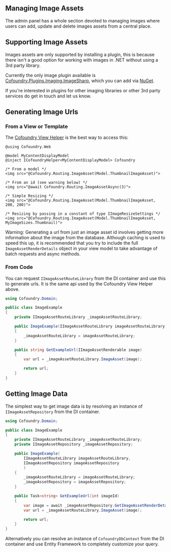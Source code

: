 ﻿## Managing Image Assets

The admin panel has a whole section devoted to managing images where users can add, update and delete images assets from a central place.

## Supporting Image Assets

Images assets are only supported by installing a plugin, this is because there isn't a good option for working with images in .NET without using a 3rd party library.

Currently the only image plugin available is [Cofoundry.Plugins.Imaging.ImageSharp](https://github.com/cofoundry-cms/Cofoundry.Plugins.Imaging.ImageSharp), which you can add via [NuGet](https://www.nuget.org/packages/Cofoundry.Plugins.Imaging.ImageSharp/).

If you're interested in plugins for other imaging libraries or other 3rd party services do get in touch and let us know.

## Generating Image Urls

### From a View or Template

The [Cofoundry View Helper](Cofoundry-View-Helper) is the best way to access this:

```
@using Cofoundry.Web

@model MyContentDisplayModel
@inject ICofoundryHelper<MyContentDisplayModel> Cofoundry

/* From a model */
<img src="@Cofoundry.Routing.ImageAsset(Model.ThumbnailImageAsset)">

/* From an id (see warning below) */
<img src="@await Cofoundry.Routing.ImageAssetAsync(3)">

/* Simple Resizing */
<img src="@Cofoundry.Routing.ImageAsset(Model.ThumbnailImageAsset, 200, 200)">

/* Resizing by passing in a constant of type IImageResizeSettings */
<img src="@Cofoundry.Routing.ImageAsset(Model.ThumbnailImageAsset, MyImageSizes.Thumbnail)">

```

Warning: Generating a url from just an image asset id involves getting more information about the image from the database. Although caching is used to speed this up, it is recommended that you try to include the full `ImageAssetRenderDetails` object in your view model to take advantage of batch requests and async methods.

### From Code

You can request `IImageAssetRouteLibrary` from the DI container and use this to generate urls. It is the same api used by the Cofoundry View Helper above.

```csharp
using Cofoundry.Domain;

public class ImageExample
{
    private IImageAssetRouteLibrary _imageAssetRouteLibrary;

    public ImageExample(IImageAssetRouteLibrary imageAssetRouteLibrary)
    {
        _imageAssetRouteLibrary = imageAssetRouteLibrary;
    }

    public string GetExampleUrl(IImageAssetRenderable image)
    {
        var url = _imageAssetRouteLibrary.ImageAsset(image);

        return url;
    }
}

```

## Getting Image Data

The simplest way to get image data is by resolving an instance of `IImageAssetRepository` from the DI container.

```csharp
using Cofoundry.Domain;

public class ImageExample
{
    private IImageAssetRouteLibrary _imageAssetRouteLibrary;
    private IImageAssetRepository _imageAssetRepository;

    public ImageExample(
        IImageAssetRouteLibrary imageAssetRouteLibrary,
        IImageAssetRepository imageAssetRepository
        )
    {
        _imageAssetRouteLibrary = imageAssetRouteLibrary;
        _imageAssetRepository = imageAssetRepository;
    }

    public Task<string> GetExampleUrl(int imageId)
    {
        var image = await _imageAssetRepository.GetImageAssetRenderDetailsByIdAsync(imageId);
        var url = _imageAssetRouteLibrary.ImageAsset(image);

        return url;
    }
}
```

Alternatively you can resolve an instance of `CofoundryDbContext` from the DI container and use Entity Framework to completely customize your query.